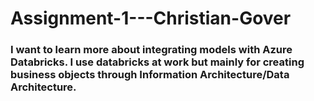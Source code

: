 # Assignment-1---Christian-Gover
### I want to learn more about integrating models with Azure Databricks. I use databricks at work but mainly for creating business objects through Information Architecture/Data Architecture.
